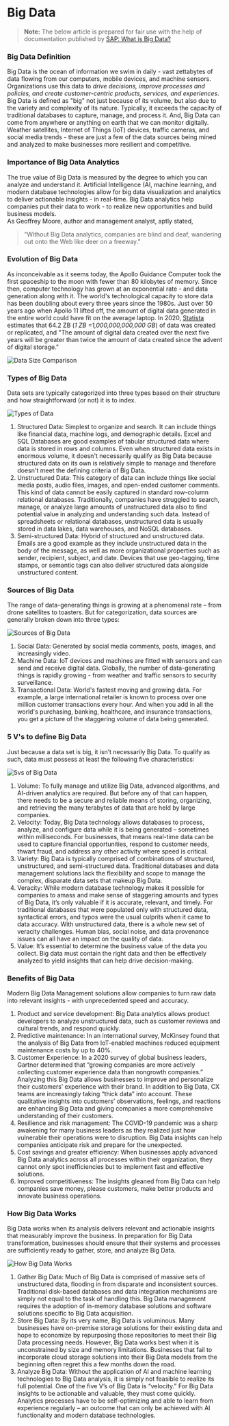 # Big Data
> **Note:**
The below article is prepared for fair use with the help of documentation published by [SAP: What is Big Data?](https://www.sap.com/hk/products/technology-platform/what-is-big-data.html)

### Big Data Definition

Big Data is the ocean of information we swim in daily - vast zettabytes of data flowing from our computers, mobile devices, and machine sensors. Organizations use this data to _drive decisions, improve processes and policies, and create customer-centric products, services, and experiences_.
Big Data is defined as "big" not just because of its volume, but also due to the variety and complexity of its nature.
Typically, it exceeds the capacity of traditional databases to capture, manage, and process it. And, Big Data can come from anywhere or anything on earth that we can monitor digitally. Weather satellites, Internet of Things (IoT) devices, traffic cameras, and social media trends - these are just a few of the data sources being mined and analyzed to make businesses more resilient and competitive.

### Importance of Big Data Analytics

The true value of Big Data is measured by the degree to which you can analyze and understand it. Artificial Intelligence (AI, machine learning, and modern database technologies allow for big data visualization and analytics to deliver actionable insights - in real-time. Big Data analytics help companies put their data to work - to realize new opportunities and build business models.  
As Geoffrey  Moore, author and management analyst, aptly stated, 
>"Without Big Data analytics, companies are blind and deaf, wandering out onto the Web like deer on a freeway."

### Evolution of Big Data

As inconceivable as it seems today, the Apollo Guidance Computer took the first spaceship to the moon with fewer than 80 kilobytes of memory. Since then, computer technology has grown at an exponential rate - and data generation along with it. The world's technological capacity to store data has been doubling about every three years since the 1980s. Just over 50 years ago when Apollo 11 lifted off, the amount of digital data generated in the entire world could have fit on the average laptop. In 2020, [Statista](https://www.statista.com/statistics/871513/worldwide-data-created/) estimates that 64.2 ZB (_1 ZB
=1,000,000,000,000 GB_) of data was created or replicated, and "The amount of digital data created over the next five years will be greater than twice the amount of data created since the advent of digital storage."

![Data Size Comparison](https://github.com/elecsomk10/Demo/assets/37346017/c6d4bc44-3d92-4f31-9081-56348b4b3cce)

### Types of Big Data

Data sets are typically categorized into three types based on their structure and how straightforward (or not) it is to index. 

![Types of Data](https://www.sap.com/dam/application/shared/graphics/what-is-big-data-types.svg)

1. Structured Data: Simplest to organize and search. It can include things like financial data, machine logs, and demographic details. Excel and SQL Databases are good examples of tabular structured data where data is stored in rows and columns. Even when structured data exists in enormous volume, it doesn't necessarily qualify as Big Data because structured data on its own is relatively simple to manage and therefore doesn't meet the defining criteria of Big Data.
2. Unstructured Data: This category of data can include things like social media posts, audio files, images, and open-ended customer comments. This kind of data cannot be easily captured in standard row-column relational databases. Traditionally, companies have struggled to search, manage, or analyze large amounts of unstructured data also to find potential value in analyzing and understanding such data. Instead of spreadsheets or relational databases, unstructured data is usually stored in data lakes, data warehouses, and NoSQL databases. 
3. Semi-structured Data: Hybrid of structured and unstructured data. Emails are a good example as they include unstructured data in the body of the message, as well as more organizational properties such as sender, recipient, subject, and date. Devices that use geo-tagging, time stamps, or semantic tags can also deliver structured data alongside unstructured content.

### Sources of Big Data

The range of data-generating things is growing at a phenomenal rate – from drone satellites to toasters. But for categorization, data sources are generally broken down into three types:

![Sources of Big Data](https://www.sap.com/dam/application/shared/graphics/what-is-big-data-sources.svg)

1. Social Data: Generated by social media comments, posts, images, and increasingly video.
2. Machine Data: IoT devices and machines are fitted with sensors and can send and receive digital data. Globally, the number of data-generating things is rapidly growing - from weather and traffic sensors to security surveillance. 
3. Transactional Data: World's fastest moving and growing data. For example, a large international retailer is known to process over one million customer transactions every hour. And when you add in all the world's purchasing, banking, healthcare, and insurance transactions, you get a picture of the staggering volume of data being generated. 

### 5 V's to define Big Data

Just because a data set is big, it isn’t necessarily Big Data. To qualify as such, data must possess at least the following five characteristics:

![5vs of Big Data](https://www.sap.com/dam/application/shared/graphics/what-is-big-data-5vs.svg)

1. Volume: To fully manage and utilize Big Data, advanced algorithms, and AI-driven analytics are required. But before any of that can happen, there needs to be a secure and reliable means of storing, organizing, and retrieving the many terabytes of data that are held by large companies.
2. Velocity: Today, Big Data technology allows databases to process, analyze, and configure data while it is being generated – sometimes within milliseconds. For businesses, that means real-time data can be used to capture financial opportunities, respond to customer needs, thwart fraud, and address any other activity where speed is critical.
3. Variety: Big Data is typically comprised of combinations of structured, unstructured, and semi-structured data. Traditional databases and data management solutions lack the flexibility and scope to manage the complex, disparate data sets that makeup Big Data.
4. Veracity: While modern database technology makes it possible for companies to amass and make sense of staggering amounts and types of Big Data, it’s only valuable if it is accurate, relevant, and timely. For traditional databases that were populated only with structured data, syntactical errors, and typos were the usual culprits when it came to data accuracy. With unstructured data, there is a whole new set of veracity challenges. Human bias, social noise, and data provenance issues can all have an impact on the quality of data.
5. Value: It’s essential to determine the business value of the data you collect. Big data must contain the right data and then be effectively analyzed to yield insights that can help drive decision-making.

### Benefits of Big Data

Modern Big Data Management solutions allow companies to turn raw data into relevant insights - with unprecedented speed and accuracy. 
1. Product and service development: Big Data analytics allows product developers to analyze unstructured data, such as customer reviews and cultural trends, and respond quickly.
2. Predictive maintenance: In an international survey, McKinsey found that the analysis of Big Data from IoT-enabled machines reduced equipment maintenance costs by up to 40%.
3. Customer Experience: In a 2020 survey of global business leaders, Gartner determined that “growing companies are more actively collecting customer experience data than nongrowth companies.” Analyzing this Big Data allows businesses to improve and personalize their customers’ experience with their brand. In addition to Big Data, CX teams are increasingly taking “thick data” into account. These qualitative insights into customers’ observations, feelings, and reactions are enhancing Big Data and giving companies a more comprehensive understanding of their customers.
4. Resilience and risk management: The COVID-19 pandemic was a sharp awakening for many business leaders as they realized just how vulnerable their operations were to disruption. Big Data insights can help companies anticipate risk and prepare for the unexpected.
5. Cost savings and greater efficiency: When businesses apply advanced Big Data analytics across all processes within their organization, they cannot only spot inefficiencies but to implement fast and effective solutions.
6. Improved competitiveness: The insights gleaned from Big Data can help companies save money, please customers, make better products and innovate business operations.

### How Big Data Works

Big Data works when its analysis delivers relevant and actionable insights that measurably improve the business. In preparation for Big Data transformation, businesses should ensure that their systems and processes are sufficiently ready to gather, store, and analyze Big Data.

![How Big Data Works](https://www.sap.com/dam/application/shared/graphics/what-is-big-data-how-works.svg)

1. Gather Big Data: Much of Big Data is comprised of massive sets of unstructured data, flooding in from disparate and inconsistent sources. Traditional disk-based databases and data integration mechanisms are simply not equal to the task of handling this. Big Data management requires the adoption of in-memory database solutions and software solutions specific to Big Data acquisition.
2. Store Big Data: By its very name, Big Data is voluminous. Many businesses have on-premise storage solutions for their existing data and hope to economize by repurposing those repositories to meet their Big Data processing needs. However, Big Data works best when it is unconstrained by size and memory limitations. Businesses that fail to incorporate cloud storage solutions into their Big Data models from the beginning often regret this a few months down the road.
3. Analyze Big Data: Without the application of AI and machine learning technologies to Big Data analysis, it is simply not feasible to realize its full potential. One of the five V’s of Big Data is “velocity.” For Big Data insights to be actionable and valuable, they must come quickly. Analytics processes have to be self-optimizing and able to learn from experience regularly – an outcome that can only be achieved with AI functionality and modern database technologies.

